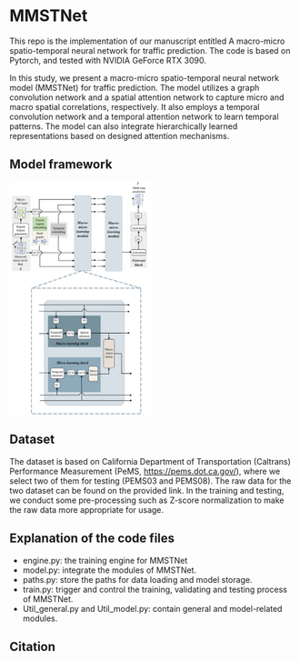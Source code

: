 # MMSTNet
This repo is the implementation of our manuscript entitled A macro-micro spatio-temporal neural network for traffic prediction. The code is based on Pytorch, and tested with NVIDIA GeForce RTX 3090.

In this study, we present a macro-micro spatio-temporal neural network model (MMSTNet) for traffic prediction. The model utilizes a graph convolution network and a spatial attention network to capture micro and macro spatial correlations, respectively. It also employs a temporal convolution network and a temporal attention network to learn temporal patterns. The model can also integrate hierarchically learned representations based on designed attention mechanisms.

## Model framework
<img src = "images/model framework1.png" width="50%">

## Dataset
The dataset is based on California Department of Transportation (Caltrans) Performance Measurement (PeMS, https://pems.dot.ca.gov/), where we select two of them for testing (PEMS03 and PEMS08). The raw data for the two dataset can be found on the provided link. In the training and testing, we conduct some pre-processing such as Z-score normalization to make the raw data more appropriate for usage.

## Explanation of the code files
* engine.py: the training engine for MMSTNet
* model.py: integrate the modules of MMSTNet.
* paths.py: store the paths for data loading and model storage.
* train.py: trigger and control the training, validating and testing process of MMSTNet.
* Util_general.py and Util_model.py: contain general and model-related modules.

## Citation
